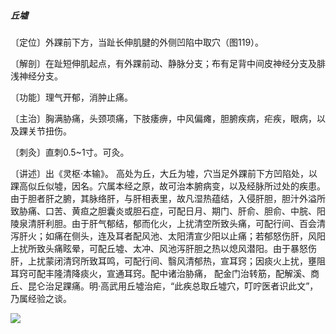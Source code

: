 ##### 丘墟

〔定位〕外踝前下方，当趾长伸肌腱的外侧凹陷中取穴（图119）。

〔解剖〕在趾短伸肌起点，有外踝前动、静脉分支；布有足背中间皮神经分支及腓浅神经分支。

〔功能〕理气开郁，消肿止痛。

〔主治〕胸满胁痛，头颈项痛，下肢痿痹，中风偏瘫，胆腑疾病，疟疾，眼病，以及踝关节扭伤。

〔刺灸〕直刺0.5~1寸。可灸。

〔讲述〕出《灵枢·本输》。 高处为丘，大丘为墟，穴当足外踝前下方凹陷处，以踝高似丘似墟，因名。穴属本经之原，故可治本腑病变，以及经脉所过处的疾患。由于胆者肝之腑，其脉络肝，与肝相表里，故凡湿热蕴结，入侵肝胆，胆汁外溢所致胁痛、口苦、黄疸之胆囊炎或胆石症，可配日月、期门、肝俞、胆俞、中脘、阳陵泉清肝利胆。由于肝气郁结，郁而化火，上扰清空所致头痛，可配行间、百会清泻肝火；如痛在侧头，连及耳者配风池、太阳清宣少阳以止痛；若郁怒伤肝，风阳上扰所致头痛眩晕，可配丘墟、太冲、风池泻肝胆之热以熄风潜阳。由于暴怒伤肝，上扰蒙闭清窍所致耳鸣，可配行间、翳风清郁热，宣耳窍；因痰火上扰，壅阻耳窍可配丰隆清降痰火，宣通耳窍。配中诸治胁痛， 配金门治转筋，配解溪、商丘、昆仑治足踝痛。明·高武用丘墟治疟，“此疾总取丘墟穴，叮咛医者识此文”，乃属经验之谈。

![](./img/图119.jpg)
